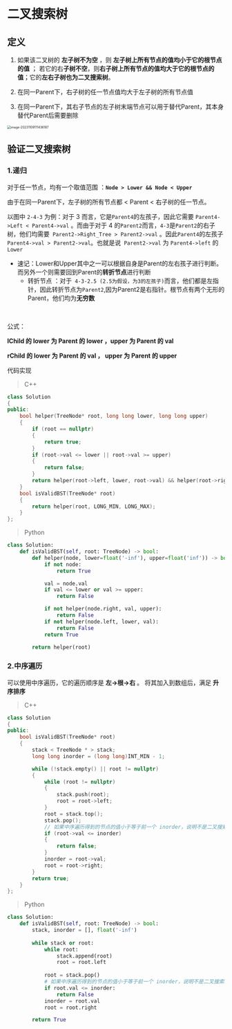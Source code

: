 # 二叉搜索树

## 定义

1. 如果该二叉树的 **左子树不为空** ，则 **左子树上所有节点的值均小于它的根节点的值** ； 若它的右**子树不空**，则**右子树上所有节点的值均大于它的根节点的值**；它的**左右子树也为二叉搜索树**。

2. 在同一Parent下，右子树的任一节点值均大于左子树的所有节点值
3. 在同一Parent下，其右子节点的左子树末端节点可以用于替代Parent，其本身替代Parent后需要删除

<img src="https://axuan-picture.oss-cn-guangzhou.aliyuncs.com/image-20231109111436187.png" alt="image-20231109111436187" style="zoom:50%;" />

## 验证二叉搜索树

### 1.递归

对于任一节点，均有一个取值范围 ：**`Node > Lower && Node < Upper`**

由于在同一Parent下，左子树的所有节点都 < Parent < 右子树的任一节点。

以图中 `2-4-3` 为例：对于 3 而言，它是`Parent4`的左孩子，因此它需要 `Parent4->Left < Parent4->val` 。而由于对于 4 的`Parent2`而言，`4-3`是`Parent2`的右子树，他们均需要` Parent2->Right_Tree > Parent2->val` 。因此`Parent4`的左孩子`Parent4->val > Parent2->val`。也就是说` Parent2->val` 为 `Parent4->left` 的 `Lower`

* 速记：Lower和Upper其中之一可以根据自身是Parent的左右孩子进行判断。而另外一个则需要回到Parent的**转折节点**进行判断
    * 转折节点 ：对于` 4-3-2.5 (2.5为假设，为3的左孩子)`而言，他们都是左指针，因此转折节点为`Parent2`,因为Parent2是右指针。根节点有两个无形的Parent，他们均为**无穷数**

​		

公式：

**lChild 的 lower 为 Parent 的 lower ，upper 为 Parent 的 val**

**rChild 的 lower 为 Parent 的 val ， upper 为 Parent 的 upper** 



代码实现

> C++

```cpp
class Solution
{
public:
	bool helper(TreeNode* root, long long lower, long long upper)
	{
		if (root == nullptr)
		{
			return true;
		}
		if (root->val <= lower || root->val >= upper)
		{
			return false;
		}
		return helper(root->left, lower, root->val) && helper(root->right, root->val, upper);
	}
	bool isValidBST(TreeNode* root)
	{
		return helper(root, LONG_MIN, LONG_MAX);
	}
};
```

> Python

```python
class Solution:
	def isValidBST(self, root: TreeNode) -> bool:
		def helper(node, lower=float('-inf'), upper=float('inf')) -> bool:
			if not node:
				return True

			val = node.val
			if val <= lower or val >= upper:
				return False

			if not helper(node.right, val, upper):
				return False
			if not helper(node.left, lower, val):
				return False
			return True

		return helper(root)
```



### 2.中序遍历

可以使用中序遍历，它的遍历顺序是 **左->根->右** 。 将其加入到数组后，满足 **升序排序**

> C++

```cpp
class Solution
{
public:
	bool isValidBST(TreeNode* root)
	{
		stack < TreeNode * > stack;
		long long inorder = (long long)INT_MIN - 1;

		while (!stack.empty() || root != nullptr)
		{
			while (root != nullptr)
			{
				stack.push(root);
				root = root->left;
			}
			root = stack.top();
			stack.pop();
			// 如果中序遍历得到的节点的值小于等于前一个 inorder，说明不是二叉搜索树
			if (root->val <= inorder)
			{
				return false;
			}
			inorder = root->val;
			root = root->right;
		}
		return true;
	}
};
```

> Python

```python
class Solution:
    def isValidBST(self, root: TreeNode) -> bool:
        stack, inorder = [], float('-inf')
        
        while stack or root:
            while root:
                stack.append(root)
                root = root.left
                
            root = stack.pop()
            # 如果中序遍历得到的节点的值小于等于前一个 inorder，说明不是二叉搜索树
            if root.val <= inorder:
                return False
            inorder = root.val
            root = root.right

        return True
```

